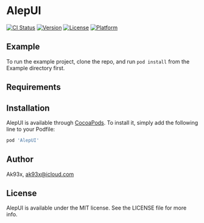 # AlepUI

[![CI Status](https://img.shields.io/travis/Ak93x/AlepUI.svg?style=flat)](https://travis-ci.org/Ak93x/AlepUI)
[![Version](https://img.shields.io/cocoapods/v/AlepUI.svg?style=flat)](https://cocoapods.org/pods/AlepUI)
[![License](https://img.shields.io/cocoapods/l/AlepUI.svg?style=flat)](https://cocoapods.org/pods/AlepUI)
[![Platform](https://img.shields.io/cocoapods/p/AlepUI.svg?style=flat)](https://cocoapods.org/pods/AlepUI)

## Example

To run the example project, clone the repo, and run `pod install` from the Example directory first.

## Requirements

## Installation

AlepUI is available through [CocoaPods](https://cocoapods.org). To install
it, simply add the following line to your Podfile:

```ruby
pod 'AlepUI'
```

## Author

Ak93x, ak93x@icloud.com

## License

AlepUI is available under the MIT license. See the LICENSE file for more info.
